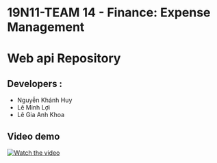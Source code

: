 # 19N11-TEAM 14 - Finance: Expense Management
# Web api Repository

## Developers :
- Nguyễn Khánh Huy
- Lê Minh Lợi
- Lê Gia Anh Khoa

## Video demo

[![Watch the video](https://user-images.githubusercontent.com/80674526/207388056-9f05b05d-fe2b-4700-b262-1cdad8d77256.png)](https://youtu.be/0gq3KmDBAJE)

